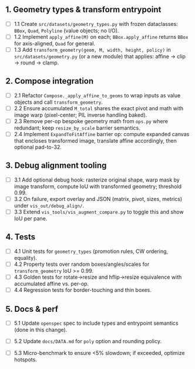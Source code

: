 ## 1. Geometry types & transform entrypoint
- [ ] 1.1 Create `src/datasets/geometry_types.py` with frozen dataclasses: `BBox`, `Quad`, `Polyline` (value objects; no I/O).
- [ ] 1.2 Implement `apply_affine(M)` on each; `BBox.apply_affine` returns `BBox` for axis-aligned, `Quad` for general.
- [ ] 1.3 Add `transform_geometry(geom, M, width, height, policy)` in `src/datasets/geometry.py` (or a new module) that applies: affine → clip → round → clamp.

## 2. Compose integration
- [ ] 2.1 Refactor `Compose._apply_affine_to_geoms` to wrap inputs as value objects and call `transform_geometry`.
- [ ] 2.2 Ensure accumulated `M_total` shares the exact pivot and math with image warp (pixel-center; PIL inverse handling baked).
- [ ] 2.3 Remove per-op bespoke geometry math from `ops.py` where redundant; keep `resize_by_scale` barrier semantics.
- [ ] 2.4 Implement `ExpandToFitAffine` barrier op: compute expanded canvas that encloses transformed image, translate affine accordingly, then optional pad-to-32.

## 3. Debug alignment tooling
- [ ] 3.1 Add optional debug hook: rasterize original shape, warp mask by image transform, compute IoU with transformed geometry; threshold 0.99.
- [ ] 3.2 On failure, export overlay and JSON (matrix, pivot, sizes, metrics) under `vis_out/debug_align/`.
- [ ] 3.3 Extend `vis_tools/vis_augment_compare.py` to toggle this and show IoU per pane.

## 4. Tests
- [ ] 4.1 Unit tests for `geometry_types` (promotion rules, CW ordering, equality).
- [ ] 4.2 Property tests over random boxes/angles/scales for `transform_geometry` IoU >= 0.99.
- [ ] 4.3 Golden tests for rotate→resize and hflip→resize equivalence with accumulated affine vs. per-op.
- [ ] 4.4 Regression tests for border-touching and thin boxes.

## 5. Docs & perf
- [ ] 5.1 Update `openspec` spec to include types and entrypoint semantics (done in this change).
- [ ] 5.2 Update `docs/DATA.md` for `poly` option and rounding policy.
- [ ] 5.3 Micro-benchmark to ensure <5% slowdown; if exceeded, optimize hotspots.

